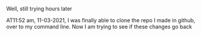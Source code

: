 Well, still trying hours later

AT11:52 am, 11-03-2021, I was finally able to clone the repo I made in github, over to my command line.  Now I am trying to see if these changes go back
